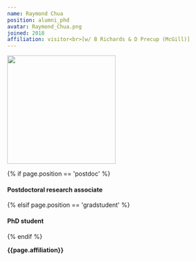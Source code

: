 ```yaml
---
name: Raymond Chua
position: alumni_phd
avatar: Raymond_Chua.png
joined: 2018
affiliation: visitor<br>[w/ B Richards & D Precup (McGill)]
---
```


<img width="250" src="{{site.baseurl}}/images/people/{{page.avatar}}" data-action="zoom">

 {% if page.position == 'postdoc' %}
<h4>Postdoctoral research associate</h4>
 {% elsif page.position == 'gradstudent' %}
<h4>PhD student</h4>
 {% endif %}

<b>{{page.affiliation}}</b>
